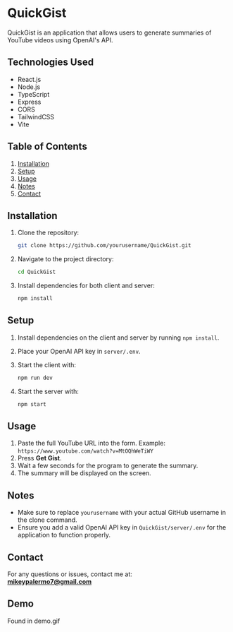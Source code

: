 # QuickGist

QuickGist is an application that allows users to generate summaries of YouTube videos using OpenAI's API.

## Technologies Used

- React.js
- Node.js
- TypeScript
- Express
- CORS
- TailwindCSS
- Vite

## Table of Contents

1. [Installation](#installation)
2. [Setup](#setup)
3. [Usage](#usage)
4. [Notes](#notes)
5. [Contact](#contact)

## Installation

1. Clone the repository:

    ```bash
    git clone https://github.com/yourusername/QuickGist.git
    ```

2. Navigate to the project directory:

    ```bash
    cd QuickGist
    ```

3. Install dependencies for both client and server:

    ```bash
    npm install
    ```

## Setup

1. Install dependencies on the client and server by running `npm install`.
2. Place your OpenAI API key in `server/.env`.
3. Start the client with:

    ```bash
    npm run dev
    ```

4. Start the server with:

    ```bash
    npm start
    ```

## Usage

1. Paste the full YouTube URL into the form. Example:  
   `https://www.youtube.com/watch?v=MtOQhWeTiWY`
2. Press **Get Gist**.
3. Wait a few seconds for the program to generate the summary.
4. The summary will be displayed on the screen.

## Notes

- Make sure to replace `yourusername` with your actual GitHub username in the clone command.
- Ensure you add a valid OpenAI API key in `QuickGist/server/.env` for the application to function properly.

## Contact

For any questions or issues, contact me at:  
**mikeypalermo7@gmail.com**

## Demo

Found in demo.gif